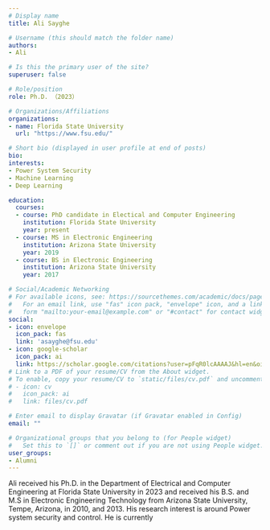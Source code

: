 ```yaml
---
# Display name
title: Ali Sayghe

# Username (this should match the folder name)
authors:
- Ali

# Is this the primary user of the site?
superuser: false

# Role/position
role: Ph.D. （2023）

# Organizations/Affiliations
organizations:
- name: Florida State University
  url: "https://www.fsu.edu/"

# Short bio (displayed in user profile at end of posts)
bio:
interests:
- Power System Security
- Machine Learning
- Deep Learning

education:
  courses:
  - course: PhD candidate in Electical and Computer Engineering
    institution: Florida State University
    year: present
  - course: MS in Electronic Engineering
    institution: Arizona State University
    year: 2019
  - course: BS in Electronic Engineering
    institution: Arizona State University
    year: 2017

# Social/Academic Networking
# For available icons, see: https://sourcethemes.com/academic/docs/page-builder/#icons
#   For an email link, use "fas" icon pack, "envelope" icon, and a link in the
#   form "mailto:your-email@example.com" or "#contact" for contact widget.
social:
- icon: envelope
  icon_pack: fas
  link: 'asayghe@fsu.edu'
- icon: google-scholar
  icon_pack: ai
  link: https://scholar.google.com/citations?user=pFqR0lcAAAAJ&hl=en&oi=ao
# Link to a PDF of your resume/CV from the About widget.
# To enable, copy your resume/CV to `static/files/cv.pdf` and uncomment the lines below.
# - icon: cv
#   icon_pack: ai
#   link: files/cv.pdf

# Enter email to display Gravatar (if Gravatar enabled in Config)
email: ""

# Organizational groups that you belong to (for People widget)
#   Set this to `[]` or comment out if you are not using People widget.
user_groups:
- Alumni
---
```


Ali received his Ph.D. in the Department of Electrical and Computer Engineering at Florida State University in 2023 and received his B.S. and M.S in Electronic Engineering Technology from Arizona State University, Tempe, Arizona, in 2010, and 2013. His research interest is around Power system security and control. He is currently 
